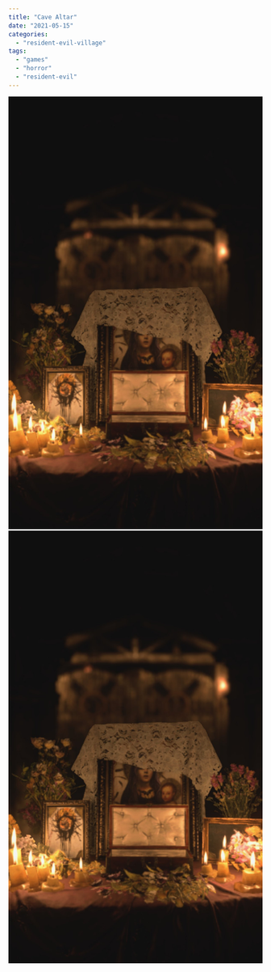 ```yaml
---
title: "Cave Altar"
date: "2021-05-15"
categories: 
  - "resident-evil-village"
tags: 
  - "games"
  - "horror"
  - "resident-evil"
---
```


[![](images/Cave-Altar.jpeg)](images/Cave-Altar.jpeg)
[![](images/Cave-Altar.jpeg)](images/Cave-Altar.jpeg)
